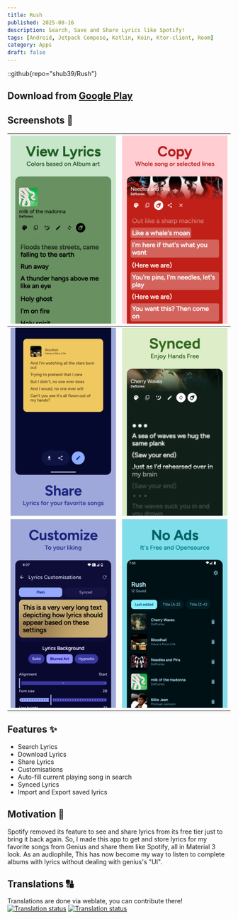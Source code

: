 ```yaml
---
title: Rush
published: 2025-08-16
description: Search, Save and Share Lyrics like Spotify!
tags: [Android, Jetpack Compose, Kotlin, Koin, Ktor-client, Room]
category: Apps
draft: false
---
```


::github{repo="shub39/Rush"}

## Download from [Google Play](https://play.google.com/store/apps/details?id=com.shub39.rush.play)

## Screenshots 📱
| ![1](https://raw.githubusercontent.com/shub39/Rush/refs/heads/master/fastlane/metadata/android/en-US/images/phoneScreenshots/1.png) | ![2](https://raw.githubusercontent.com/shub39/Rush/refs/heads/master/fastlane/metadata/android/en-US/images/phoneScreenshots/2.png) |
|:-:|:-:|
| ![3](https://raw.githubusercontent.com/shub39/Rush/refs/heads/master/fastlane/metadata/android/en-US/images/phoneScreenshots/3.png) | ![4](https://raw.githubusercontent.com/shub39/Rush/refs/heads/master/fastlane/metadata/android/en-US/images/phoneScreenshots/4.png) |
| ![5](https://raw.githubusercontent.com/shub39/Rush/refs/heads/master/fastlane/metadata/android/en-US/images/phoneScreenshots/5.png) | ![6](https://raw.githubusercontent.com/shub39/Rush/refs/heads/master/fastlane/metadata/android/en-US/images/phoneScreenshots/6.png) |

## Features ✨
- Search Lyrics
- Download Lyrics
- Share Lyrics
- Customisations
- Auto-fill current playing song in search 
- Synced Lyrics
- Import and Export saved lyrics

## Motivation 💭
Spotify removed its feature to see and share lyrics from its free tier just to bring it back again. 
So, I made this app to get and store lyrics for my favorite songs from Genius and share them like Spotify,
all in Material 3 look. As an audiophile, This has now become my way to listen to complete albums with lyrics without 
dealing with genius's "UI".

## Translations 🔠
Translations are done via weblate, you can contribute there!
[<img src="https://hosted.weblate.org/widget/rush/multi-auto.svg" alt="Translation status" />](https://hosted.weblate.org/engage/rush/)
[<img src="https://hosted.weblate.org/widget/rush/287x66-grey.png" alt="Translation status" />](https://hosted.weblate.org/engage/rush/)